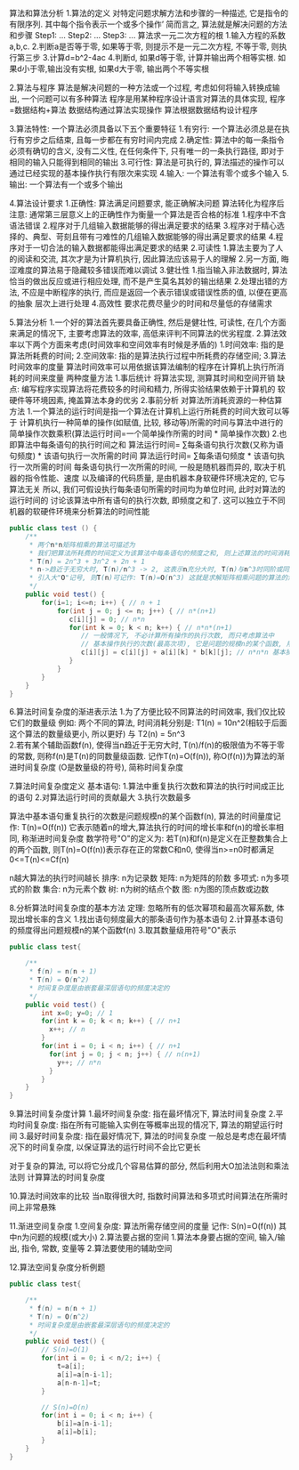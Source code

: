 算法和算法分析
1.算法的定义
    对特定问题求解方法和步骤的一种描述, 它是指令的有限序列. 其中每个指令表示一个或多个操作’
    简而言之, 算法就是解决问题的方法和步骤
    Step1: ...
    Step2: ...
    Step3: ...
    算法求一元二次方程的根
    1.输入方程的系数a,b,c.
    2.判断a是否等于零, 如果等于零, 则提示不是一元二次方程, 不等于零, 则执行第三步
    3.计算d=b^2-4ac
    4.判断d, 如果d等于零, 计算并输出两个相等实根. 如果d小于零,输出没有实根,
    如果d大于零, 输出两个不等实根

2.算法与程序
    算法是解决问题的一种方法或一个过程, 考虑如何将输入转换成输出, 一个问题可以有多种算法
    程序是用某种程序设计语言对算法的具体实现, 程序=数据结构+算法
    数据结构通过算法实现操作
    算法根据数据结构设计程序
    
3.算法特性: 一个算法必须具备以下五个重要特征
    1.有穷行: 一个算法必须总是在执行有穷步之后结束, 且每一步都在有穷时间内完成
    2.确定性: 算法中的每一条指令必须有确切的含义, 没有二义性, 在任何条件下,
    只有唯一的一条执行路径, 即对于相同的输入只能得到相同的输出
    3.可行性: 算法是可执行的, 算法描述的操作可以通过已经实现的基本操作执行有限次来实现
    4.输入: 一个算法有零个或多个输入
    5.输出: 一个算法有一个或多个输出
    
4.算法设计要求
    1.正确性: 算法满足问题要求, 能正确解决问题
    算法转化为程序后注意: 通常第三层意义上的正确性作为衡量一个算法是否合格的标准
        1.程序中不含语法错误
        2.程序对于几组输入数据能够的得出满足要求的结果
        3.程序对于精心选择的、典型、苛刻且带有刁难性的几组输入数据能够的得出满足要求的结果
        4.程序对于一切合法的输入数据都能得出满足要求的结果
    2.可读性
        1.算法主要为了人的阅读和交流, 其次才是为计算机执行, 因此算法应该易于人的理解
        2.另一方面, 晦涩难度的算法易于隐藏较多错误而难以调试
    3.健壮性
        1.指当输入非法数据时, 算法恰当的做出反应或进行相应处理, 而不是产生莫名其妙的输出结果
        2.处理出错的方法, 不应是中断程序的执行, 而应是返回一个表示错误或错误性质的值, 以便在更高的抽象
        层次上进行处理
    4.高效性
        要求花费尽量少的时间和尽量低的存储需求
        
5.算法分析
1.一个好的算法首先要具备正确性, 然后是健壮性, 可读性, 在几个方面来满足的情况下,
主要考虑算法的效率, 高低来评判不同算法的优劣程度.
2.算法效率以下两个方面来考虑(时间效率和空间效率有时候是矛盾的)
    1.时间效率: 指的是算法所耗费的时间;
    2.空间效率: 指的是算法执行过程中所耗费的存储空间;
3.算法时间效率的度量
    算法时间效率可以用依据该算法编制的程序在计算机上执行所消耗的时间来度量
    两种度量方法
    1.事后统计
        将算法实现, 测算其时间和空间开销
        缺点: 编写程序实现算法将花费较多的时间和精力, 所得实验结果依赖于计算机的
        软硬件等环境因素, 掩盖算法本身的优劣
    2.事前分析
        对算法所消耗资源的一种估算方法
        1.一个算法的运行时间是指一个算法在计算机上运行所耗费的时间大致可以等于
        计算机执行一种简单的操作(如赋值, 比较, 移动等)所需的时间与算法中进行的
        简单操作次数乘积(算法运行时间=一个简单操作所需的时间 * 简单操作次数)
        2.也即算法中每条语句的执行时间之和
        算法运行时间= ∑每条语句执行次数(又称为语句频度) * 该语句执行一次所需的时间
        算法运行时间= ∑每条语句频度 * 该语句执行一次所需的时间
            每条语句执行一次所需的时间, 一般是随机器而异的, 取决于机器的指令性能、速度
        以及编译的代码质量, 是由机器本身软硬件环境决定的, 它与算法无关
            所以, 我们可假设执行每条语句所需的时间均为单位时间, 此时对算法的运行时间的
        讨论该算法中所有语句的执行次数, 即频度之和了.
            这可以独立于不同机器的软硬件环境来分析算法的时间性能
```java
public class test () {
    /**
     * 两个n*n矩阵相乘的算法可描述为
     * 我们把算法所耗费的时间定义为该算法中每条语句的频度之和, 则上述算法的时间消耗为
     * T(n) = 2n^3 + 3n^2 + 2n + 1 
     * n->趋近于无穷大时, T(n)/n^3 -> 2, 这表示n充分大时, T(n)与n^3时同阶或同数量级,
     * 引入大"O"记号, 则T(n)可记作: T(n)=O(n^3) 这就是求解矩阵相乘问题的算法的渐进时间复杂度
     */
    public void test() {
        for(i=1; i<=n; i++) { // n + 1
            for(int j = 0; j <= n; j++) { // n*(n+1)
               c[i][j] = 0; // n*n
               for(int k = 0; k < n; k++) { // n*n*(n+1)
                  // 一般情况下, 不必计算所有操作的执行次数, 而只考虑算法中
                  // 基本操作执行的次数(最高次项), 它是问题的规模n的某个函数, 用T(n)表示 
                  c[i][j] = c[i][j] + a[i][k] * b[k][j]; // n*n*n 基本操作
               }
            }
        }
    }
}
```
6.算法时间复杂度的渐进表示法
1.为了方便比较不同算法的时间效率, 我们仅比较它们的数量级
例如: 两个不同的算法, 时间消耗分别是:
    T1(n) = 10n^2(相较于后面这个算法的数量级更小, 所以更好) 与 T2(n) = 5n^3     
2.若有某个辅助函数f(n), 使得当n趋近于无穷大时, T(n)/f(n)的极限值为不等于零的常数,
则称f(n)是T(n)的同数量级函数. 记作T(n)=O(f(n)), 称O(f(n))为算法的渐进时间复杂度
(O是数量级的符号), 简称时间复杂度

7.算法时间复杂度定义
基本语句:
    1.算法中重复执行次数和算法的执行时间成正比的语句
    2.对算法运行时间的贡献最大
    3.执行次数最多

算法中基本语句重复执行的次数是问题规模n的某个函数f(n), 算法的时间量度记作: T(n)=O(f(n))
它表示随着n的增大,算法执行的时间的增长率和f(n)的增长率相同, 称渐进时间复杂度
数学符号"O"的定义为:
若T(n)和f(n)是定义在正整数集合上的两个函数, 则T(n)=O(f(n))表示存在正的常数C和n0,
使得当n>=n0时都满足0<=T(n)<=Cf(n)

n越大算法的执行时间越长
排序: n为记录数
矩阵: n为矩阵的阶数
多项式: n为多项式的阶数
集合: n为元素个数
树: n为树的结点个数
图: n为图的顶点数或边数

8.分析算法时间复杂度的基本方法
定理: 忽略所有的低次幂项和最高次幂系数, 体现出增长率的含义
1.找出语句频度最大的那条语句作为基本语句
2.计算基本语句的频度得出问题规模n的某个函数f(n)
3.取其数量级用符号"O"表示
```java
public class test{

    /**
     * f(n) = n(n + 1)
     * T(n) = O(n^2)
     * 时间复杂度是由嵌套最深层语句的频度决定的
     */
    public void test() {
        int x=0; y=0; // 1
        for(int k = 0; k < n; k++) { // n+1
          x++; // n
        }
        for(int i = 0; i < n; i++) { // n+1
          for(int j = 0; j < n; j++) { // n(n+1)
            y++; // n*n
          }
        }
    }
}
```

9.算法时间复杂度计算
1.最坏时间复杂度: 指在最坏情况下, 算法时间复杂度
2.平均时间复杂度: 指在所有可能输入实例在等概率出现的情况下, 算法的期望运行时间
3.最好时间复杂度: 指在最好情况下, 算法的时间复杂度
一般总是考虑在最坏情况下的时间复杂度, 以保证算法的运行时间不会比它更长

对于复杂的算法, 可以将它分成几个容易估算的部分, 然后利用大O加法法则和乘法法则
计算算法的时间复杂度

10.算法时间效率的比较
当n取得很大时, 指数时间算法和多项式时间算法在所需时间上非常悬殊

11.渐进空间复杂度
1.空间复杂度: 算法所需存储空间的度量
    记作: S(n)=O(f(n))
    其中n为问题的规模(或大小)
2.算法要占据的空间
    1.算法本身要占据的空间, 输入/输出, 指令, 常数, 变量等
    2.算法要使用的辅助空间

12.算法空间复杂度分析例题
```java
public class test{

    /**
     * f(n) = n(n + 1)
     * T(n) = O(n^2)
     * 时间复杂度是由嵌套最深层语句的频度决定的
     */
    public void test() {
        // S(n)=O(1)
        for(int i = 0; i < n/2; i++) {
            t=a[i];
            a[i]=a[n-i-1];
            a[n-n-1]=t;
        }

        // S(n)=O(n)
        for(int i = 0; i < n; i++) {
            b[i]=a[n-i-1];
            a[i]=b[i];
        }
    }
}
```
    



